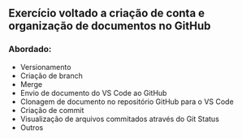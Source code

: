 ## Exercício voltado a criação de conta e organização de documentos no GitHub

### Abordado:

- Versionamento
- Criação de branch
- Merge
- Envio de documento do VS Code ao GitHub
- Clonagem de documento no repositório GitHub para o VS Code
- Criação de commit
- Visualização de arquivos commitados através do Git Status
- Outros
